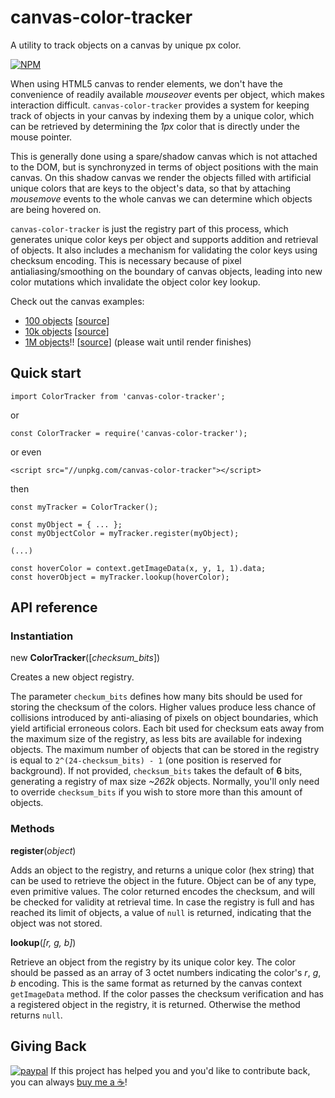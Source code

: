 # canvas-color-tracker
A utility to track objects on a canvas by unique px color.

[![NPM](https://nodei.co/npm/canvas-color-tracker.png?compact=true)](https://nodei.co/npm/canvas-color-tracker/)

When using HTML5 canvas to render elements, we don't have the convenience of readily available *mouseover* events per object, which makes interaction difficult.
`canvas-color-tracker` provides a system for keeping track of objects in your canvas by indexing them by a unique color, which can be retrieved by determining the *1px* color that is directly under the mouse pointer.

This is generally done using a spare/shadow canvas which is not attached to the DOM, but is synchronyzed in terms of object positions with the main canvas. On this shadow canvas we render the objects filled with artificial unique colors that are keys to the object's data, so that by attaching *mousemove* events to the whole canvas we can determine which objects are being hovered on.

`canvas-color-tracker` is just the registry part of this process, which generates unique color keys per object and supports addition and retrieval of objects. It also includes a mechanism for validating the color keys using checksum encoding. This is necessary because of pixel antialiasing/smoothing on the boundary of canvas objects, leading into new color mutations which invalidate the object color key lookup.


Check out the canvas examples:
* [100 objects](https://vasturiano.github.io/canvas-color-tracker/example/canvas-small.html) [[source](https://github.com/vasturiano/canvas-color-tracker/blob/master/example/canvas-small.html)]
* [10k objects](https://vasturiano.github.io/canvas-color-tracker/example/canvas-medium.html) [[source](https://github.com/vasturiano/canvas-color-tracker/blob/master/example/canvas-medium.html)]
* [1M objects](https://vasturiano.github.io/canvas-color-tracker/example/canvas-huge-1M.html)!! [[source](https://github.com/vasturiano/canvas-color-tracker/blob/master/example/canvas-huge-1M.html)] (please wait until render finishes)

## Quick start

```
import ColorTracker from 'canvas-color-tracker';
```
or
```
const ColorTracker = require('canvas-color-tracker');
```
or even
```
<script src="//unpkg.com/canvas-color-tracker"></script>
```
then
```
const myTracker = ColorTracker();

const myObject = { ... };
const myObjectColor = myTracker.register(myObject);

(...)

const hoverColor = context.getImageData(x, y, 1, 1).data;
const hoverObject = myTracker.lookup(hoverColor);
```

## API reference

### Instantiation

new <b>ColorTracker</b>([<i>checksum_bits</i>])

Creates a new object registry. 

The parameter `checkum_bits` defines how many bits should be used for storing the checksum of the colors. Higher values produce less chance of collisions introduced by anti-aliasing of pixels on object boundaries, which yield artificial erroneous colors. Each bit used for checksum eats away from the maximum size of the registry, as less bits are available for indexing objects. The maximum number of objects that can be stored in the registry is equal to `2^(24-checksum_bits) - 1` (one position is reserved for background). If not provided, `checksum_bits` takes the default of **6** bits, generating a registry of max size *~262k* objects. Normally, you'll only need to override `checksum_bits` if you wish to store more than this amount of objects.

### Methods

<b>register</b>(<i>object</i>)

Adds an object to the registry, and returns a unique color (hex string) that can be used to retrieve the object in the future. Object can be of any type, even primitive values. The color returned encodes the checksum, and will be checked for validity at retrieval time. In case the registry is full and has reached its limit of objects, a value of `null` is returned, indicating that the object was not stored.

<b>lookup</b>(<i>[r, g, b]</i>)

Retrieve an object from the registry by its unique color key. The color should be passed as an array of 3 octet numbers indicating the color's _r_, _g_, _b_ encoding. This is the same format as returned by the canvas context `getImageData` method. If the color passes the checksum verification and has a registered object in the registry, it is returned. Otherwise the method returns `null`.

## Giving Back

[![paypal](https://www.paypalobjects.com/en_US/i/btn/btn_donate_SM.gif)](https://www.paypal.com/cgi-bin/webscr?cmd=_donations&business=L398E7PKP47E8&currency_code=USD&source=url) If this project has helped you and you'd like to contribute back, you can always [buy me a ☕](https://www.paypal.com/cgi-bin/webscr?cmd=_donations&business=L398E7PKP47E8&currency_code=USD&source=url)!
